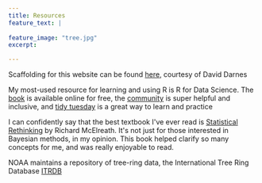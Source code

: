 ```yaml
---
title: Resources
feature_text: |
  
feature_image: "tree.jpg"
excerpt: 

---
```


Scaffolding for this website can be found [here]("https://alembic.darn.es/"), courtesy of David Darnes

My most-used resource for learning and using R is R for Data Science. The [book]("https://r4ds.had.co.nz/") is available online for free, the [community]("https://www.rfordatasci.com/") is super helpful and inclusive, and [tidy tuesday]('https://github.com/rfordatascience/tidytuesday') is a great way to learn and practice

I can confidently say that the best textbook I've ever read is [Statistical Rethinking]("https://xcelab.net/rm/statistical-rethinking/") by Richard McElreath. It's not just for those interested in Bayesian methods, in my opinion. This book helped clarify so many concepts for me, and was really enjoyable to read. 

NOAA maintains a repository of tree-ring data, the International Tree Ring Database [ITRDB]("https://www.ncei.noaa.gov/products/paleoclimatology/tree-ring")